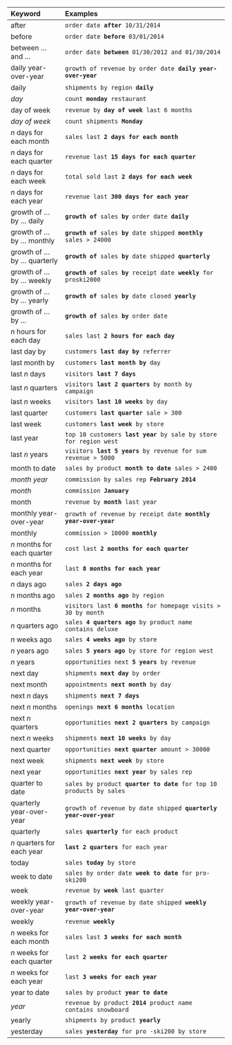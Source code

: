 <table>
   <colgroup>
      <col style="width:25%" />
      <col style="width:75%" />
   </colgroup>
   <thead class="thead" style="text-align:left;">
      <tr>
         <th>Keyword</th>
         <th>Examples</th>
      </tr>
   </thead>
   <tbody class="tbody">
      <tr>
         <td>after</td>
         <td><code>order date <b>after</b> 10/31/2014</code></td>
      </tr>
      <tr>
         <td>before</td>
         <td><code>order date <b>before</b> 03/01/2014</code></td>
      </tr>
      <tr>
         <td>between … and ...</td>
         <td><code>order date <b>between</b> 01/30/2012 and 01/30/2014</code></td>
      </tr>
      <tr>
         <td>daily year-over-year</td>
         <td><code>growth of revenue by order date <b>daily year-over-year</b></code></td>
      </tr>
      <tr>
         <td>daily</td>
         <td><code>shipments by region <b>daily</b></code></td>
      </tr>
      <tr>
         <td><em>day</em></td>
         <td><code>count <b>monday</b> restaurant</code></td>
      </tr>
      <tr>
         <td>day of week</td>
         <td><code>revenue by <b>day of week</b> last 6 months</code></td>
      </tr>
      <tr>
         <td><em>day of week</em></td>
         <td><code>count shipments <b>Monday</b></code></td>
      </tr>
      <tr>
         <td><em>n</em> days for each month</td>
         <td><code>sales last <b>2 days for each month</b></code></td>
      </tr>
      <tr>
         <td><em>n</em> days for each quarter</td>
         <td><code>revenue last <b>15 days for each quarter</b></code></td>
      </tr>
      <tr>
         <td><em>n</em> days for each week</td>
         <td><code>total sold last <b>2 days for each week</b></code></td>
      </tr>
      <tr>
         <td><em>n</em> days for each year</td>
         <td><code>revenue last <b>300 days for each year</b></code></td>
      </tr>
      <tr>
         <td>growth of … by … daily</td>
         <td><code><b>growth of</b> sales <b>by</b> order date <b>daily</b></code></td>
      </tr>
      <tr>
         <td>growth of … by … monthly</td>
         <td><code><b>growth of</b> sales <b>by</b> date shipped <b>monthly</b> sales &gt; 24000</code></td>
      </tr>
      <tr>
         <td>growth of … by … quarterly</td>
         <td><code><b>growth of</b> sales <b>by</b> date shipped <b>quarterly</b></code></td>
      </tr>
      <tr>
         <td>growth of … by … weekly</td>
         <td><code><b>growth of</b> sales <b>by</b> receipt date <b>weekly</b> for proski2000</code></td>
      </tr>
      <tr>
         <td>growth of … by … yearly</td>
         <td><code><b>growth of</b> sales <b>by</b> date closed <b>yearly</b></code></td>
      </tr>
      <tr>
         <td>growth of … by ...</td>
         <td><code><b>growth of</b> sales <b>by</b> order date</code></td>
      </tr>
      <tr>
         <td><em>n</em> hours for each day</td>
         <td><code>sales last <b>2 hours for each day</b></code></td>
      </tr>
      <tr>
         <td>last day by</td>
         <td><code>customers <b>last day by</b> referrer</code></td>
      </tr>
      <tr>
         <td>last month by</td>
         <td><code>customers <b>last month by</b> day</code></td>
      </tr>
      <tr>
         <td>last <em>n</em> days</td>
         <td><code>visitors <b>last 7 days</b></code></td>
      </tr>
      <tr>
         <td>last <em>n</em> quarters</td>
         <td><code>visitors <b>last 2 quarters</b> by month by campaign</code></td>
      </tr>
      <tr>
         <td>last <em>n</em> weeks</td>
         <td><code>visitors <b>last 10 weeks</b> by day</code></td>
      </tr>
      <tr>
         <td>last quarter</td>
         <td><code>customers <b>last quarter</b> sale > 300</code></td>
      </tr>
      <tr>
         <td>last week</td>
         <td><code>customers <b>last week</b> by store</code></td>
      </tr>
      <tr>
         <td>last year</td>
         <td><code>top 10 customers <b>last year</b> by sale by store for region west</code></td>
      </tr>
      <tr>
         <td>last <em>n</em> years</td>
         <td><code>visitors <b>last 5 years</b> by revenue for sum revenue > 5000</code></td>
      </tr>
      <tr>
         <td>month to date</td>
         <td><code>sales by product <b>month to date</b> sales &gt; 2400</code></td>
      </tr>
      <tr>
         <td><em>month year</em></td>
         <td><code>commission by sales rep <b>February 2014</b></code></td>
      </tr>
      <tr>
         <td><em>month</em></td>
         <td><code>commission <b>January</b></code></td>
      </tr>
      <tr>
         <td>month</td>
         <td><code>revenue by <b>month</b> last year</code></td>
      </tr>
      <tr>
         <td>monthly year-over-year</td>
         <td><code>growth of revenue by receipt date <b>monthly year-over-year</b></code></td>
      </tr>
      <tr>
         <td>monthly</td>
         <td><code>commission &gt; 10000 <b>monthly</b></code></td>
      </tr>
      <tr>
         <td><em>n</em> months for each quarter</td>
         <td><code>cost last <b>2 months for each quarter</b></code></td>
      </tr>
      <tr>
         <td><em>n</em> months for each year</td>
         <td><code>last <b>8 months for each year</b></code></td>
      </tr>
      <tr>
         <td><em>n</em> days ago</td>
         <td><code>sales <b>2 days ago</b></code></td>
      </tr>
      <tr>
         <td><em>n</em> months ago</td>
         <td><code>sales <b>2 months ago</b> by region</code></td>
      </tr>
      <tr>
         <td><em>n</em> months</td>
         <td><code>visitors last <b>6 months</b> for homepage visits &gt; 30 by month</code></td>
      </tr>
      <tr>
         <td><em>n</em> quarters ago</td>
         <td><code>sales <b>4 quarters ago</b> by product name contains deluxe</code></td>
      </tr>
      <tr>
         <td><em>n</em> weeks ago</td>
         <td><code>sales <b>4 weeks ago</b> by store</code></td>
      </tr>
      <tr>
         <td><em>n</em> years ago</td>
         <td><code>sales <b>5 years ago</b> by store for region west</code></td>
      </tr>
      <tr>
         <td><em>n</em> years</td>
         <td><code>opportunities next <b>5 years</b> by revenue</code></td>
      </tr>
      <tr>
         <td>next day</td>
         <td><code>shipments <b>next day</b> by order</code></td>
      </tr>
      <tr>
         <td>next month</td>
         <td><code>appointments <b>next month</b> by day</code></td>
      </tr>
      <tr>
         <td>next <em>n</em> days</td>
         <td><code>shipments <b>next 7 days</b></code></td>
      </tr>
      <tr>
         <td>next <em>n</em> months</td>
         <td><code>openings <b>next 6 months</b> location</code></td>
      </tr>
      <tr>
         <td>next <em>n</em> quarters</td>
         <td><code>opportunities <b>next 2 quarters</b> by campaign</code></td>
      </tr>
      <tr>
         <td>next <em>n</em> weeks</td>
         <td><code>shipments <b>next 10 weeks</b> by day</code></td>
      </tr>
      <tr>
         <td>next quarter</td>
         <td><code>opportunities <b>next quarter</b> amount &gt; 30000</code></td>
      </tr>
      <tr>
         <td>next week</td>
         <td><code>shipments <b>next week</b> by store</code></td>
      </tr>
      <tr>
         <td>next year</td>
         <td><code>opportunities <b>next year</b> by sales rep</code></td>
      </tr>
      <tr>
         <td>quarter to date</td>
         <td><code>sales by product <b>quarter to date</b> for top 10 products by sales</code></td>
      </tr>
      <tr>
         <td>quarterly year-over-year</td>
         <td><code>growth of revenue by date shipped <b>quarterly year-over-year</b></code></td>
      </tr>
      <tr>
         <td>quarterly</td>
         <td><code>sales <b>quarterly</b> for each product</code></td>
      </tr>
      <tr>
         <td><em>n</em> quarters for each year</td>
         <td><code><b>last 2 quarters</b> for each year</code></td>
      </tr>
      <tr>
         <td>today</td>
         <td><code>sales <b>today</b> by store</code></td>
      </tr>
      <tr>
         <td>week to date</td>
         <td><code>sales by order date <b>week to date</b> for pro-ski200</code></td>
      </tr>
      <tr>
         <td>week</td>
         <td><code>revenue by <b>week</b> last quarter</code></td>
      </tr>
      <tr>
         <td>weekly year-over-year</td>
         <td><code>growth of revenue by date shipped <b>weekly year-over-year</b></code></td>
      </tr>
      <tr>
         <td>weekly</td>
         <td><code>revenue <b>weekly</b></code></td>
      </tr>
      <tr>
         <td><em>n</em> weeks for each month</td>
         <td><code>sales last <b>3 weeks for each month</b></code></td>
      </tr>
      <tr>
         <td><em>n</em> weeks for each quarter</td>
          <td><code>last <b>2 weeks for each quarter</b></code></td>
      </tr>
      <tr>
         <td><em>n</em> weeks for each year</td>
          <td><code>last <b>3 weeks for each year</b></code></td>
      </tr>
      <tr>
         <td>year to date</td>
         <td><code>sales by product <b>year to date</b></code></td>
      </tr>
      <tr>
         <td><em>year</em></td>
         <td><code>revenue by product <b>2014</b> product name contains snowboard</code></td>
      </tr>
      <tr>
         <td>yearly</td>
         <td><code>shipments by product <b>yearly</b></code></td>
      </tr>
      <tr>
         <td>yesterday</td>
         <td><code>sales <b>yesterday</b> for pro -ski200 by store</code></td>
      </tr>
   </tbody>
</table>
